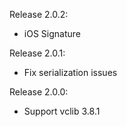 
Release 2.0.2:
 - iOS Signature

Release 2.0.1:
 - Fix serialization issues

Release 2.0.0:
 - Support vclib 3.8.1